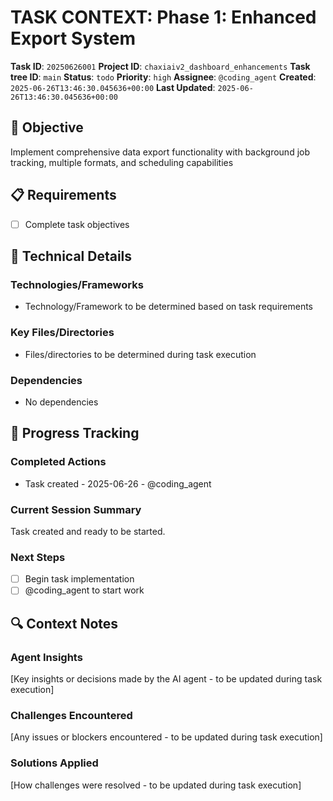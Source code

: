 # TASK CONTEXT: Phase 1: Enhanced Export System

**Task ID**: `20250626001`
**Project ID**: `chaxiaiv2_dashboard_enhancements`
**Task tree ID**: `main`
**Status**: `todo`
**Priority**: `high`
**Assignee**: `@coding_agent`
**Created**: `2025-06-26T13:46:30.045636+00:00`
**Last Updated**: `2025-06-26T13:46:30.045636+00:00`

## 🎯 Objective
Implement comprehensive data export functionality with background job tracking, multiple formats, and scheduling capabilities

## 📋 Requirements
- [ ] Complete task objectives

## 🔧 Technical Details
### Technologies/Frameworks
- Technology/Framework to be determined based on task requirements

### Key Files/Directories
- Files/directories to be determined during task execution

### Dependencies
- No dependencies

## 🚀 Progress Tracking
### Completed Actions
- Task created - 2025-06-26 - @coding_agent

### Current Session Summary
Task created and ready to be started.

### Next Steps
- [ ] Begin task implementation
- [ ] @coding_agent to start work

## 🔍 Context Notes
### Agent Insights
[Key insights or decisions made by the AI agent - to be updated during task execution]

### Challenges Encountered
[Any issues or blockers encountered - to be updated during task execution]

### Solutions Applied
[How challenges were resolved - to be updated during task execution]
